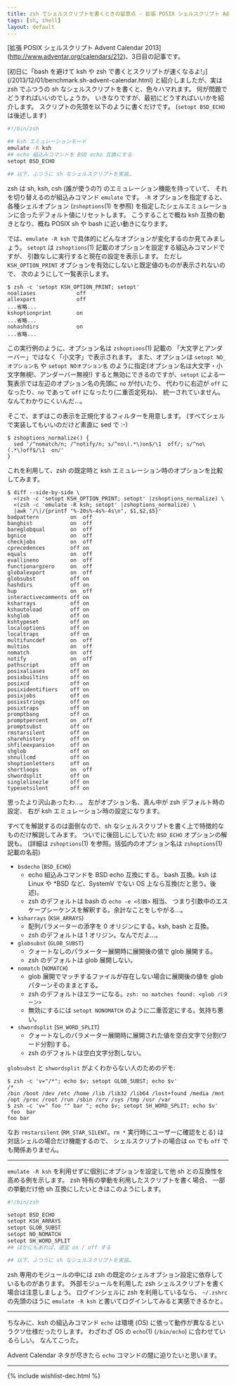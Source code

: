 ```yaml
---
title: zsh でシェルスクリプトを書くときの留意点 - 拡張 POSIX シェルスクリプト Advent Calendar 2013
tags: [sh, shell]
layout: default
---
```


[拡張 POSIX シェルスクリプト Advent Calendar 2013]
(http://www.adventar.org/calendars/212)、3日目の記事です。

[初日に「bash を避けて ksh や zsh で書くとスクリプトが速くなるよ!」]
(/2013/12/01/benchmark.sh-advent-calendar.html)
と紹介しましたが、実は zsh でふつうの sh なシェルスクリプトを書くと、色々ハマれます。
何が問題でどうすればいいのでしょうか。
いきなりですが、最初にどうすればいいかを紹介します。
スクリプトの先頭を以下のように書くだけです。
(`setopt BSD_ECHO` は後述します)

``` sh
#!/bin/zsh

## ksh エミュレーションモード
emulate -R ksh
## echo 組込みコマンドを BSD echo 互換にする
setopt BSD_ECHO

## 以下、ふつうに sh なシェルスクリプトを実装…
```

zsh は sh, ksh, csh (誰が使うの?) のエミュレーション機能を持っていて、
それを切り替えるのが組込みコマンド `emulate` です。
`-R` オプションを指定すると、各種シェルオプション (`zshoptions`(1) を参照)
を指定したシェルエミュレーションに合ったデフォルト値にリセットします。
こうすることで概ね ksh 互換の動きとなり、概ね POSIX sh や bash
に近い動きになります。

では、`emulate -R ksh` で具体的にどんなオプションが変化するのか見てみましょう。
`setopt` は `zshoptions`(1) 記載のオプションを設定する組込みコマンドですが、
引数なしに実行すると現在の設定を表示します。
ただし `KSH_OPTION_PRINT` オプションを有効にしないと既定値のものが表示されないので、
次のようにして一覧表示します。

``` console
$ zsh -c 'setopt KSH_OPTION_PRINT; setopt'
noaliases             off
allexport             off
...省略...
kshoptionprint        on
...省略...
nohashdirs            on
...省略...
```

この実行例のように、オプション名は `zshoptions`(1) 記載の
「大文字とアンダーバー」ではなく「小文字」で表示されます。
また、オプションは `setopt NO_オプション名` や `setopt NOオプション名`
のように指定(オプション名は大文字・小文字無視!、アンダーバー無視!)
すると無効にできるのですが、`setopt`
による一覧表示では左辺のオプション名の先頭に `no` が付いたり、 
代わりに右辺が `off` になったり、`no` であって `off` になったり(二重否定死ね)、
統一されていません。なんてわかりにくいんだ…。

そこで、まずはこの表示を正規化するフィルターを用意します。
(すべてシェルで実装してもいいのだけど素直に sed で :-)

``` console
$ zshoptions_normalize() {
  sed '/^nomatch/n; /^notify/n; s/^no\(.*\)on$/\1  off/; s/^no\(.*\)off$/\1  on/'
}
```

これを利用して、zsh の既定時と ksh エミュレーション時のオプションを比較してみます。

``` console
$ diff --side-by-side \
  <(zsh -c 'setopt KSH_OPTION_PRINT; setopt' |zshoptions_normalize) \
  <(zsh -c 'emulate -R ksh; setopt' |zshoptions_normalize) \
  |awk '/\|/{printf "%-20s%-4s%-4s\n", $1,$2,$5}'
badpattern          on  off 
banghist            on  off 
bareglobqual        on  off 
bgnice              on  off 
checkjobs           on  off 
cprecedences        off on  
equals              on  off 
evallineno          on  off 
functionargzero     on  off 
globalexport        on  off 
globsubst           off on  
hashdirs            off on  
hup                 on  off 
interactivecomments off on  
ksharrays           off on  
kshautoload         off on  
kshglob             off on  
kshtypeset          off on  
localoptions        off on  
localtraps          off on  
multifuncdef        on  off 
multios             on  off 
nomatch             on  off 
notify              on  off 
pathscript          off on  
posixaliases        off on  
posixbuiltins       off on  
posixcd             off on  
posixidentifiers    off on  
posixjobs           off on  
posixstrings        off on  
posixtraps          off on  
promptbang          off on  
promptpercent       on  off 
promptsubst         off on  
rmstarsilent        off on  
sharehistory        off on  
shfileexpansion     off on  
shglob              off on  
shnullcmd           off on  
shoptionletters     off on  
shortloops          on  off 
shwordsplit         off on  
singlelinezle       off on  
typesetsilent       off on  
```

思ったより沢山あったわ…。
左がオプション名、真ん中が zsh デフォルト時の設定、
右が ksh エミュレーション時の設定になります。

すべてを解説するのは面倒なので、sh なシェルスクリプトを書く上で特徴的なものだけ解説してみます。
ついでに後回しにしていた `BSD_ECHO` オプションの解説も。
(詳細は `zshoptions`(1) を参照。括弧内のオプション名は `zshoptions`(1) 記載の名前)

  * `bsdecho` (`BSD_ECHO`)
    * echo 組込みコマンドを BSD echo 互換にする。
      bash 互換。ksh は Linux や *BSD など、SystemV でない OS 上なら互換(だと思う。後述)。
    * zsh のデフォルトは bash の `echo -e <引数>` 相当、
      つまり引数中のエスケープシーケンスを解釈する。余計なことをしやがる…。
  * `ksharrays` (`KSH_ARRAYS`)
    * 配列パラメーターの添字を 0 オリジンにする。ksh, bash と互換。
    * zsh のデフォルトは 1 オリジン。なんでだよ…。
  * `globsubst` (`GLOB_SUBST`)
    * クォートなしのパラメーター展開時に展開後の値で glob 展開する。
    * zsh のデフォルトは glob 展開しない。
  * `nomatch` (`NOMATCH`)
    * glob 展開でマッチするファイルが存在しない場合に展開後の値を glob パターンそのままとする。
    * zsh のデフォルトはエラーになる。`zsh: no matches found: <glob パターン>`
    * 無効にするには `setopt NONOMATCH` のように二重否定にする。気持ち悪い。
  * `shwordsplit` (`SH_WORD_SPLIT`)
    * クォートなしのパラメーター展開時に展開された値を空白文字で分割(ワード分割)する。
    * zsh のデフォルトは空白文字分割しない。

`globsubst` と `shwordsplit` がよくわからない人のためのデモ:

``` console
$ zsh -c 'v="/*"; echo $v; setopt GLOB_SUBST; echo $v'
/*
/bin /boot /dev /etc /home /lib /lib32 /lib64 /lost+found /media /mnt /opt /proc /root /run /sbin /srv /sys /tmp /usr /var
$ zsh -c 'v=" foo "" bar "; echo $v; setopt SH_WORD_SPLIT; echo $v'
 foo  bar 
foo bar
```

なお `rmstarsilent` (`RM_STAR_SILENT`。`rm *` 実行時にユーザーに確認をとる)
は対話シェルの場合だけ機能するので、
シェルスクリプトの場合は `on` でも `off` でも関係ありません。

* * *

`emulate -R ksh` を利用せずに個別にオプションを設定して他 sh
との互換性を高める例を示します。
zsh 特有の挙動を利用したスクリプトを書く場合、
一部の挙動だけ他 sh 互換にしたいときはこのようにします。

``` sh
#!/bin/zsh

setopt BSD_ECHO
setopt KSH_ARRAYS
setopt GLOB_SUBST
setopt NO_NOMATCH
setopt SH_WORD_SPLIT
## ほかにもあれば、適宜 on / off する

## 以下、ふつうに sh なシェルスクリプトを実装…
```

zsh 専用のモジュールの中には zsh の既定のシェルオプション設定に依存しているものがあります。
外部モジュールを利用した zsh シェルスクリプトを書く場合は注意しましょう。
ログインシェルに zsh を利用しているなら、
`~/.zshrc` の先頭のほうに `emulate -R ksh` と書いてログインしてみると実感できるかと。

* * *

ちなみに、ksh の組込みコマンド `echo` は環境 (OS)
に依って動作が異なるというクソ仕様だったりします。
わざわざ OS の `echo`(1) (`/bin/echo`) に合わせているらしい。
なんてこった。

Advent Calendar ネタが尽きたら `echo` コマンドの闇に迫りたいと思います。

* * *

{% include wishlist-dec.html %}

